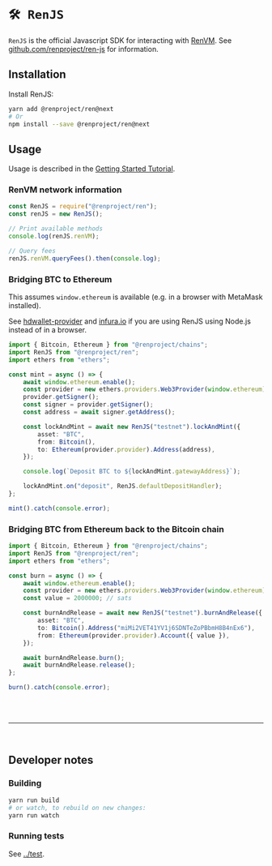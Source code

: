 # `🛠️ RenJS`

`RenJS` is the official Javascript SDK for interacting with [RenVM](https://renproject.io). See [github.com/renproject/ren-js](https://github.com/renproject/ren-js) for information.

## Installation

Install RenJS:

```sh
yarn add @renproject/ren@next
# Or
npm install --save @renproject/ren@next
```

## Usage

Usage is described in the [Getting Started Tutorial](https://docs.renproject.io/developers/tutorial/getting-started).

### RenVM network information

```ts
const RenJS = require("@renproject/ren");
const renJS = new RenJS();

// Print available methods
console.log(renJS.renVM);

// Query fees
renJS.renVM.queryFees().then(console.log);
```

### Bridging BTC to Ethereum

This assumes `window.ethereum` is available (e.g. in a browser with MetaMask installed).

See [hdwallet-provider](https://github.com/trufflesuite/truffle/tree/develop/packages/hdwallet-provider) and [infura.io](https://infura.io) if you are using RenJS using Node.js instead of in a browser.

```typescript
import { Bitcoin, Ethereum } from "@renproject/chains";
import RenJS from "@renproject/ren";
import ethers from "ethers";

const mint = async () => {
    await window.ethereum.enable();
    const provider = new ethers.providers.Web3Provider(window.ethereum);
    provider.getSigner();
    const signer = provider.getSigner();
    const address = await signer.getAddress();

    const lockAndMint = await new RenJS("testnet").lockAndMint({
        asset: "BTC",
        from: Bitcoin(),
        to: Ethereum(provider.provider).Address(address),
    });

    console.log(`Deposit BTC to ${lockAndMint.gatewayAddress}`);

    lockAndMint.on("deposit", RenJS.defaultDepositHandler);
};

mint().catch(console.error);
```

### Bridging BTC from Ethereum back to the Bitcoin chain

```typescript
import { Bitcoin, Ethereum } from "@renproject/chains";
import RenJS from "@renproject/ren";
import ethers from "ethers";

const burn = async () => {
    await window.ethereum.enable();
    const provider = new ethers.providers.Web3Provider(window.ethereum);
    const value = 2000000; // sats

    const burnAndRelease = await new RenJS("testnet").burnAndRelease({
        asset: "BTC",
        to: Bitcoin().Address("miMi2VET41YV1j6SDNTeZoPBbmH8B4nEx6"),
        from: Ethereum(provider.provider).Account({ value }),
    });

    await burnAndRelease.burn();
    await burnAndRelease.release();
};

burn().catch(console.error);
```

<br />
<br />
<hr />
<br />

## Developer notes

### Building

```sh
yarn run build
# or watch, to rebuild on new changes:
yarn run watch
```

### Running tests

See [../test](../test).

